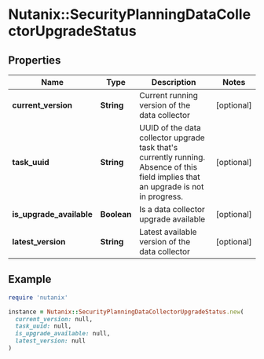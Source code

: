 # Nutanix::SecurityPlanningDataCollectorUpgradeStatus

## Properties

| Name | Type | Description | Notes |
| ---- | ---- | ----------- | ----- |
| **current_version** | **String** | Current running version of the data collector  | [optional] |
| **task_uuid** | **String** | UUID of the data collector upgrade task that&#39;s currently running. Absence of this field implies that an upgrade is not in progress.  | [optional] |
| **is_upgrade_available** | **Boolean** | Is a data collector upgrade available  | [optional] |
| **latest_version** | **String** | Latest available version of the data collector  | [optional] |

## Example

```ruby
require 'nutanix'

instance = Nutanix::SecurityPlanningDataCollectorUpgradeStatus.new(
  current_version: null,
  task_uuid: null,
  is_upgrade_available: null,
  latest_version: null
)
```


